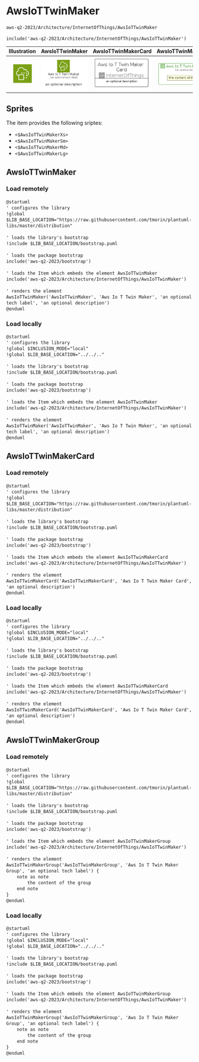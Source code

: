 # AwsIoTTwinMaker


```text
aws-q2-2023/Architecture/InternetOfThings/AwsIoTTwinMaker
```

```text
include('aws-q2-2023/Architecture/InternetOfThings/AwsIoTTwinMaker')
```



| Illustration | AwsIoTTwinMaker | AwsIoTTwinMakerCard | AwsIoTTwinMakerGroup |
| :---: | :---: | :---: | :---: |
| ![illustration for Illustration](../../../aws-q2-2023/Architecture/InternetOfThings/AwsIoTTwinMaker.png) | ![illustration for AwsIoTTwinMaker](../../../aws-q2-2023/Architecture/InternetOfThings/AwsIoTTwinMaker.Local.png) | ![illustration for AwsIoTTwinMakerCard](../../../aws-q2-2023/Architecture/InternetOfThings/AwsIoTTwinMakerCard.Local.png) | ![illustration for AwsIoTTwinMakerGroup](../../../aws-q2-2023/Architecture/InternetOfThings/AwsIoTTwinMakerGroup.Local.png) |



## Sprites
The item provides the following sriptes:

- `<$AwsIoTTwinMakerXs>`
- `<$AwsIoTTwinMakerSm>`
- `<$AwsIoTTwinMakerMd>`
- `<$AwsIoTTwinMakerLg>`





## AwsIoTTwinMaker

### Load remotely
```plantuml
@startuml
' configures the library
!global $LIB_BASE_LOCATION="https://raw.githubusercontent.com/tmorin/plantuml-libs/master/distribution"

' loads the library's bootstrap
!include $LIB_BASE_LOCATION/bootstrap.puml

' loads the package bootstrap
include('aws-q2-2023/bootstrap')

' loads the Item which embeds the element AwsIoTTwinMaker
include('aws-q2-2023/Architecture/InternetOfThings/AwsIoTTwinMaker')

' renders the element
AwsIoTTwinMaker('AwsIoTTwinMaker', 'Aws Io T Twin Maker', 'an optional tech label', 'an optional description')
@enduml
```

### Load locally
```plantuml
@startuml
' configures the library
!global $INCLUSION_MODE="local"
!global $LIB_BASE_LOCATION="../../.."

' loads the library's bootstrap
!include $LIB_BASE_LOCATION/bootstrap.puml

' loads the package bootstrap
include('aws-q2-2023/bootstrap')

' loads the Item which embeds the element AwsIoTTwinMaker
include('aws-q2-2023/Architecture/InternetOfThings/AwsIoTTwinMaker')

' renders the element
AwsIoTTwinMaker('AwsIoTTwinMaker', 'Aws Io T Twin Maker', 'an optional tech label', 'an optional description')
@enduml
```

## AwsIoTTwinMakerCard

### Load remotely
```plantuml
@startuml
' configures the library
!global $LIB_BASE_LOCATION="https://raw.githubusercontent.com/tmorin/plantuml-libs/master/distribution"

' loads the library's bootstrap
!include $LIB_BASE_LOCATION/bootstrap.puml

' loads the package bootstrap
include('aws-q2-2023/bootstrap')

' loads the Item which embeds the element AwsIoTTwinMakerCard
include('aws-q2-2023/Architecture/InternetOfThings/AwsIoTTwinMaker')

' renders the element
AwsIoTTwinMakerCard('AwsIoTTwinMakerCard', 'Aws Io T Twin Maker Card', 'an optional description')
@enduml
```

### Load locally
```plantuml
@startuml
' configures the library
!global $INCLUSION_MODE="local"
!global $LIB_BASE_LOCATION="../../.."

' loads the library's bootstrap
!include $LIB_BASE_LOCATION/bootstrap.puml

' loads the package bootstrap
include('aws-q2-2023/bootstrap')

' loads the Item which embeds the element AwsIoTTwinMakerCard
include('aws-q2-2023/Architecture/InternetOfThings/AwsIoTTwinMaker')

' renders the element
AwsIoTTwinMakerCard('AwsIoTTwinMakerCard', 'Aws Io T Twin Maker Card', 'an optional description')
@enduml
```

## AwsIoTTwinMakerGroup

### Load remotely
```plantuml
@startuml
' configures the library
!global $LIB_BASE_LOCATION="https://raw.githubusercontent.com/tmorin/plantuml-libs/master/distribution"

' loads the library's bootstrap
!include $LIB_BASE_LOCATION/bootstrap.puml

' loads the package bootstrap
include('aws-q2-2023/bootstrap')

' loads the Item which embeds the element AwsIoTTwinMakerGroup
include('aws-q2-2023/Architecture/InternetOfThings/AwsIoTTwinMaker')

' renders the element
AwsIoTTwinMakerGroup('AwsIoTTwinMakerGroup', 'Aws Io T Twin Maker Group', 'an optional tech label') {
    note as note
        the content of the group
    end note
}
@enduml
```

### Load locally
```plantuml
@startuml
' configures the library
!global $INCLUSION_MODE="local"
!global $LIB_BASE_LOCATION="../../.."

' loads the library's bootstrap
!include $LIB_BASE_LOCATION/bootstrap.puml

' loads the package bootstrap
include('aws-q2-2023/bootstrap')

' loads the Item which embeds the element AwsIoTTwinMakerGroup
include('aws-q2-2023/Architecture/InternetOfThings/AwsIoTTwinMaker')

' renders the element
AwsIoTTwinMakerGroup('AwsIoTTwinMakerGroup', 'Aws Io T Twin Maker Group', 'an optional tech label') {
    note as note
        the content of the group
    end note
}
@enduml
```

